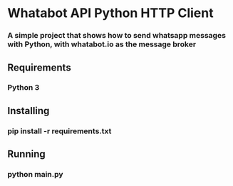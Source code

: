 # Whatabot API Python HTTP Client 
### A simple project that shows how to send whatsapp messages with Python, with whatabot.io as the message broker

## Requirements  
### Python 3

## Installing  
### pip install -r requirements.txt

## Running  
### python main.py

